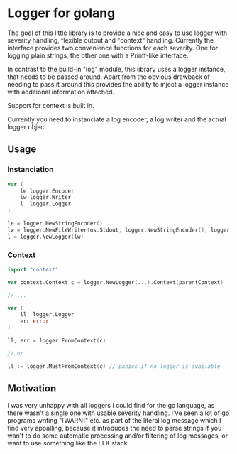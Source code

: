 # Logger for golang

The goal of this little library is to provide a nice and easy to use logger with severity handling, flexible output and "context" handling. Currently the interface provides two convenience functions for each severity. One for logging plain strings, the other one with a Printf-like interface.

In contrast to the build-in "log" module, this library uses a logger instance, that needs to be passed around. Apart from the obvious drawback of needing to pass it around this provides the ability to inject a logger instance with additional information attached.

Support for context is built in.

Currently you need to instanciate a log encoder, a log writer and the actual logger object

## Usage

### Instanciation

```go
var (
	le logger.Encoder
	lw logger.Writer
	l  logger.Logger
)

le = logger.NewStringEncoder()
lw = logger.NewFileWriter(os.Stdout, logger.NewStringEncoder(), logger.Separators.NewLine)
l = logger.NewLogger(lw)
```

### Context

```go
import "context"

var context.Context c = logger.NewLogger(...).Context(parentContext)

// ...

var (
	ll  logger.Logger
	err error
)

ll, err = logger.FromContext(c)

// or 

ll := logger.MustFromContext(c) // panics if no logger is available
```

## Motivation

I was very unhappy with all loggers I could find for the go language, as there wasn't a single one with usable severity handling. I've seen a lot of go programs writing "[WARN]" etc. as part of the literal log message which I find very appalling, because it introduces the need to parse strings if you wan't to do some automatic processing and/or filtering of log messages, or want to use something like the ELK stack.
